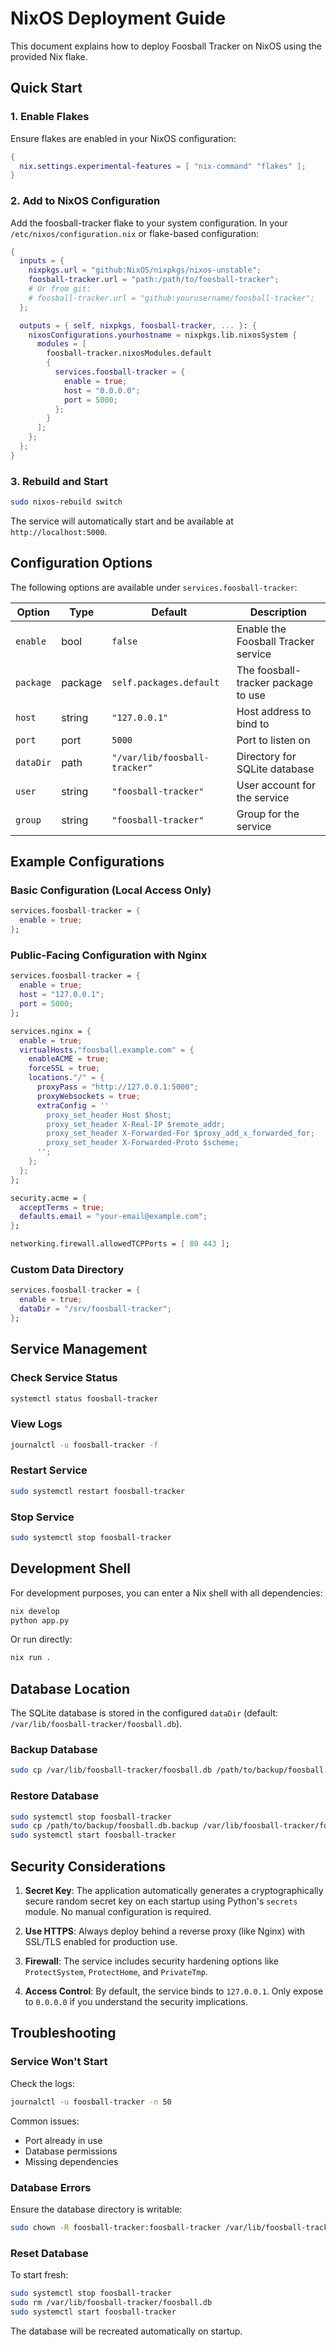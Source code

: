 # NixOS Deployment Guide

This document explains how to deploy Foosball Tracker on NixOS using the provided Nix flake.

## Quick Start

### 1. Enable Flakes

Ensure flakes are enabled in your NixOS configuration:

```nix
{
  nix.settings.experimental-features = [ "nix-command" "flakes" ];
}
```

### 2. Add to NixOS Configuration

Add the foosball-tracker flake to your system configuration. In your `/etc/nixos/configuration.nix` or flake-based configuration:

```nix
{
  inputs = {
    nixpkgs.url = "github:NixOS/nixpkgs/nixos-unstable";
    foosball-tracker.url = "path:/path/to/foosball-tracker";
    # Or from git:
    # foosball-tracker.url = "github:yourusername/foosball-tracker";
  };

  outputs = { self, nixpkgs, foosball-tracker, ... }: {
    nixosConfigurations.yourhostname = nixpkgs.lib.nixosSystem {
      modules = [
        foosball-tracker.nixosModules.default
        {
          services.foosball-tracker = {
            enable = true;
            host = "0.0.0.0";
            port = 5000;
          };
        }
      ];
    };
  };
}
```

### 3. Rebuild and Start

```bash
sudo nixos-rebuild switch
```

The service will automatically start and be available at `http://localhost:5000`.

## Configuration Options

The following options are available under `services.foosball-tracker`:

| Option | Type | Default | Description |
|--------|------|---------|-------------|
| `enable` | bool | `false` | Enable the Foosball Tracker service |
| `package` | package | `self.packages.default` | The foosball-tracker package to use |
| `host` | string | `"127.0.0.1"` | Host address to bind to |
| `port` | port | `5000` | Port to listen on |
| `dataDir` | path | `"/var/lib/foosball-tracker"` | Directory for SQLite database |
| `user` | string | `"foosball-tracker"` | User account for the service |
| `group` | string | `"foosball-tracker"` | Group for the service |

## Example Configurations

### Basic Configuration (Local Access Only)

```nix
services.foosball-tracker = {
  enable = true;
};
```

### Public-Facing Configuration with Nginx

```nix
services.foosball-tracker = {
  enable = true;
  host = "127.0.0.1";
  port = 5000;
};

services.nginx = {
  enable = true;
  virtualHosts."foosball.example.com" = {
    enableACME = true;
    forceSSL = true;
    locations."/" = {
      proxyPass = "http://127.0.0.1:5000";
      proxyWebsockets = true;
      extraConfig = ''
        proxy_set_header Host $host;
        proxy_set_header X-Real-IP $remote_addr;
        proxy_set_header X-Forwarded-For $proxy_add_x_forwarded_for;
        proxy_set_header X-Forwarded-Proto $scheme;
      '';
    };
  };
};

security.acme = {
  acceptTerms = true;
  defaults.email = "your-email@example.com";
};

networking.firewall.allowedTCPPorts = [ 80 443 ];
```

### Custom Data Directory

```nix
services.foosball-tracker = {
  enable = true;
  dataDir = "/srv/foosball-tracker";
};
```

## Service Management

### Check Service Status

```bash
systemctl status foosball-tracker
```

### View Logs

```bash
journalctl -u foosball-tracker -f
```

### Restart Service

```bash
sudo systemctl restart foosball-tracker
```

### Stop Service

```bash
sudo systemctl stop foosball-tracker
```

## Development Shell

For development purposes, you can enter a Nix shell with all dependencies:

```bash
nix develop
python app.py
```

Or run directly:

```bash
nix run .
```

## Database Location

The SQLite database is stored in the configured `dataDir` (default: `/var/lib/foosball-tracker/foosball.db`).

### Backup Database

```bash
sudo cp /var/lib/foosball-tracker/foosball.db /path/to/backup/foosball.db.backup
```

### Restore Database

```bash
sudo systemctl stop foosball-tracker
sudo cp /path/to/backup/foosball.db.backup /var/lib/foosball-tracker/foosball.db
sudo systemctl start foosball-tracker
```

## Security Considerations

1. **Secret Key**: The application automatically generates a cryptographically secure random secret key on each startup using Python's `secrets` module. No manual configuration is required.

2. **Use HTTPS**: Always deploy behind a reverse proxy (like Nginx) with SSL/TLS enabled for production use.

3. **Firewall**: The service includes security hardening options like `ProtectSystem`, `ProtectHome`, and `PrivateTmp`.

4. **Access Control**: By default, the service binds to `127.0.0.1`. Only expose to `0.0.0.0` if you understand the security implications.

## Troubleshooting

### Service Won't Start

Check the logs:
```bash
journalctl -u foosball-tracker -n 50
```

Common issues:
- Port already in use
- Database permissions
- Missing dependencies

### Database Errors

Ensure the database directory is writable:
```bash
sudo chown -R foosball-tracker:foosball-tracker /var/lib/foosball-tracker
```

### Reset Database

To start fresh:
```bash
sudo systemctl stop foosball-tracker
sudo rm /var/lib/foosball-tracker/foosball.db
sudo systemctl start foosball-tracker
```

The database will be recreated automatically on startup.
